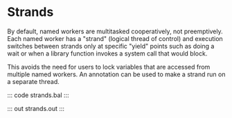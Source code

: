 # Strands

By default, named workers are multitasked cooperatively, not preemptively. Each named worker has a "strand" (logical thread of control) and execution switches between strands only at specific "yield" points such as doing a wait or when a library function invokes a system call that would block.

This avoids the need for users to lock variables that are accessed from multiple named workers. An annotation can be used to make a strand run on a separate thread.

::: code strands.bal :::

::: out strands.out :::